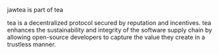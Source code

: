 jawtea is part of tea

tea is a decentralized protocol secured by reputation and incentives. tea enhances the sustainability and integrity of the software supply chain by allowing open-source developers to capture the value they create in a trustless manner.

